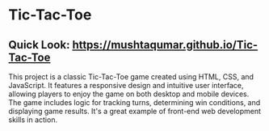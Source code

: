 # Tic-Tac-Toe
## Quick Look: https://mushtaqumar.github.io/Tic-Tac-Toe

This project is a classic Tic-Tac-Toe game created using HTML, CSS, and JavaScript. It features a responsive design and intuitive user interface, allowing players to enjoy the game on both desktop and mobile devices. The game includes logic for tracking turns, determining win conditions, and displaying game results. It's a great example of front-end web development skills in action.
